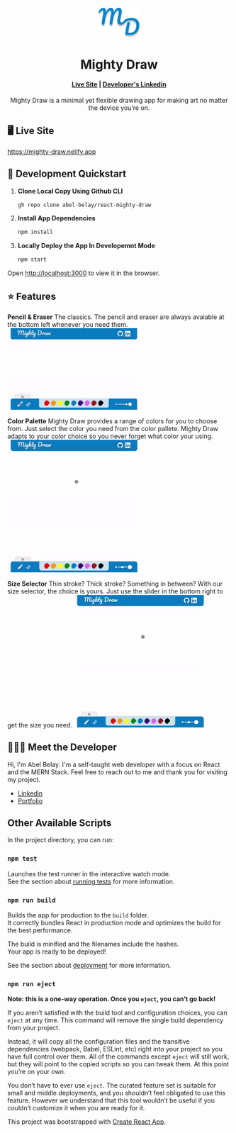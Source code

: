 <p align="center">
  <a href="https://mighty-draw.nelify.app">
    <img alt="Mighty Draw logo." src="https://github.com/abel-belay/react-mighty-draw/blob/master/public/mighty-draw-logo.png" width="100" />
  </a>
</p>
<h1 align="center">
  Mighty Draw
</h1>

<h4 align="center">
  <a href="https://mighty-draw.nelify.app">Live Site</a> |
  <a href="https://www.linkedin.com/in/abel-belay-ab5b50221">Developer's Linkedin</a>
</h4>

<p align="center">
Mighty Draw is a minimal yet flexible drawing app for making art no matter the device you’re on.
</p>

## 🖥 Live Site
https://mighty-draw.nelify.app


## 🚀 Development Quickstart
1. **Clone Local Copy Using Github CLI**
   ```bash
   gh repo clone abel-belay/react-mighty-draw
   ```
2. **Install App Dependencies**
   ```bash
   npm install
   ```
3. **Locally Deploy the App In Developemnt Mode**
   ```bash
   npm start
   ```
Open [http://localhost:3000](http://localhost:3000) to view it in the browser.


## ⭐️ Features
**Pencil & Eraser**
The classics. The pencil and eraser are always avaiable at the bottom left whenever you need them.
<img alt="GIF of pencil and eraser feature." src="https://github.com/abel-belay/react-mighty-draw/blob/master/src/LandingPage/assets/pencil-eraser.gif" width="300" />

**Color Palette**
Mighty Draw provides a range of colors for you to choose from. Just select the color you need from the color pallete. Mighty Draw adapts to your color choice so you never forget what color your using.
<img alt="GIF of color palette feature." src="https://github.com/abel-belay/react-mighty-draw/blob/master/src/LandingPage/assets/color-selector.gif" width="300" />

**Size Selector**
Thin stroke? Thick stroke? Something in between? With our size selector, the choice is yours. Just use the slider in the bottom right to get the size you need.
<img alt="GIF of color palette feature." src="https://github.com/abel-belay/react-mighty-draw/blob/master/src/LandingPage/assets/color-selector.gif" width="300" />


## 👨🏾‍💻 Meet the Developer
Hi, I'm Abel Belay. I'm a self-taught web developer with a focus on React and the MERN Stack. Feel free to reach out to me and thank you for visiting my project.
- [Linkedin](https://www.linkedin.com/in/abel-belay-ab5b50221)
- [Portfolio](https://www.abelbelay.com)


## Other Available Scripts

In the project directory, you can run:

### `npm test`

Launches the test runner in the interactive watch mode.\
See the section about [running tests](https://facebook.github.io/create-react-app/docs/running-tests) for more information.

### `npm run build`

Builds the app for production to the `build` folder.\
It correctly bundles React in production mode and optimizes the build for the best performance.

The build is minified and the filenames include the hashes.\
Your app is ready to be deployed!

See the section about [deployment](https://facebook.github.io/create-react-app/docs/deployment) for more information.

### `npm run eject`

**Note: this is a one-way operation. Once you `eject`, you can’t go back!**

If you aren’t satisfied with the build tool and configuration choices, you can `eject` at any time. This command will remove the single build dependency from your project.

Instead, it will copy all the configuration files and the transitive dependencies (webpack, Babel, ESLint, etc) right into your project so you have full control over them. All of the commands except `eject` will still work, but they will point to the copied scripts so you can tweak them. At this point you’re on your own.

You don’t have to ever use `eject`. The curated feature set is suitable for small and middle deployments, and you shouldn’t feel obligated to use this feature. However we understand that this tool wouldn’t be useful if you couldn’t customize it when you are ready for it.

This project was bootstrapped with [Create React App](https://github.com/facebook/create-react-app).
